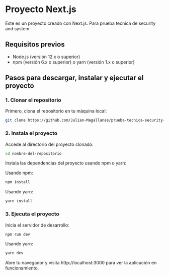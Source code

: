 # Proyecto Next.js

Este es un proyecto creado con Next.js. Para prueba tecnica de security and system

## Requisitos previos

- Node.js (versión 12.x o superior)
- npm (versión 6.x o superior) o yarn (versión 1.x o superior)

## Pasos para descargar, instalar y ejecutar el proyecto

### 1. Clonar el repositorio

Primero, clona el repositorio en tu máquina local:

```bash
git clone https://github.com/Julian-Magallanes/prueba-tecnica-security-and-system.git
```
### 2. Instala el proyecto

Accede al directorio del proyecto clonado:

```bash
cd nombre-del-repositorio
```

Instala las dependencias del proyecto usando npm o yarn:

Usando npm:

```bash
npm install
```

Usando yarn:

```bash
yarn install
```

### 3. Ejecuta el proyecto

Inicia el servidor de desarrollo:

```bash
npm run dev
```

Usando yarn:

```bash
yarn dev
```

Abre tu navegador y visita http://localhost:3000 para ver la aplicación en funcionamiento.